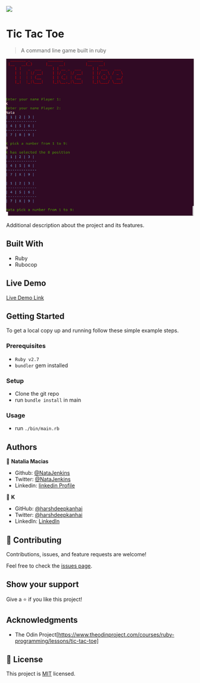 ![](https://img.shields.io/badge/Microverse-blueviolet)

# Tic Tac Toe

> A command line game built in ruby

![screenshot](./app_screenshot.png)

Additional description about the project and its features.

## Built With

- Ruby
- Rubocop

## Live Demo

[Live Demo Link](https://livedemo.com)


## Getting Started


To get a local copy up and running follow these simple example steps.

### Prerequisites

- `Ruby v2.7`
- `bundler` gem installed

### Setup

- Clone the git repo
- run `bundle install` in main

### Usage

- run `./bin/main.rb`



## Authors

👤 **Natalia Macias** 

- Github: [@NataJenkins](https://github.com/NataJenkins)
- Twitter: [@NataJenkins](https://twitter.com/NataJenkins)
- Linkedin: [linkedin Profile](https://www.linkedin.com/in/natalia-macias-a11a20187/)

👤 **K**

- GitHub: [@harshdeepkanhai](https://github.com/harshdeepkanhai)
- Twitter: [@harshdeepkanhai](https://twitter.com/harshdeepkanhai)
- LinkedIn: [LinkedIn](https://linkedin.com/in/harshdeepkanhai)

## 🤝 Contributing

Contributions, issues, and feature requests are welcome!

Feel free to check the [issues page](https://github.com/NataJenkins/TicTacToe/issues).

## Show your support

Give a ⭐️ if you like this project!

## Acknowledgments

- The Odin Project[https://www.theodinproject.com/courses/ruby-programming/lessons/tic-tac-toe]

## 📝 License

This project is [MIT](lic.url) licensed.